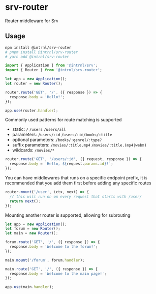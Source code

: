# srv-router

Router middleware for Srv

## Usage

```sh
npm install @intrnl/srv-router
# pnpm install @intrnl/srv-router
# yarn add @intrnl/srv-router
```

```js
import { Application } from '@intrnl/srv';
import { Router } from '@intrnl/srv-router';

let app = new Application();
let router = new Router();

router.route('GET', '/', ({ response }) => {
  response.body = 'Hello!';
});

app.use(router.handler);
```

Commonly used patterns for route matching is supported

- static: `/` `/users` `/users/all`
- parameters: `/users/:id` `/users/:id/books/:title`
- optional parameters: `/books/:genre?/:type?`
- suffix parameters: `/movies/:title.mp4` `/movies/:title.(mp4|webm)`
- wildcards: `/movies/*`

```js
router.route('GET', '/users/:id', ({ request, response }) => {
  response.body = `Hello, ${request.params.id}!`;
});
```

You can have middlewares that runs on a specific endpoint prefix, it is
recommended that you add them first before adding any specific routes

```js
router.mount('/user', (ctx, next) => {
  // this will run on on every request that starts with /user/
  return next();
});
```

Mounting another router is supported, allowing for subrouting

```js
let app = new Application();
let forum = new Router();
let main = new Router();

forum.route('GET', '/', ({ response }) => {
  response.body = 'Welcome to the forum!';
});

main.mount('/forum', forum.handler);

main.route('GET', '/', ({ response }) => {
  response.body = 'Welcome to the main page!';
});

app.use(main.handler);
```
